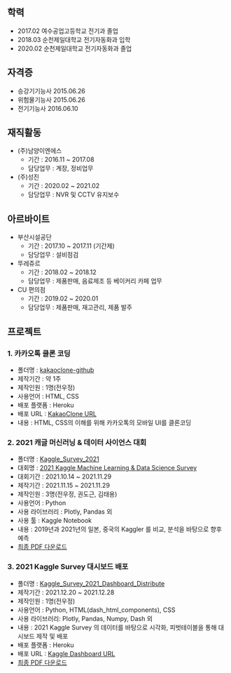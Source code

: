 ## 학력


- 2017.02 여수공업고등학교 전기과 졸업
- 2018.03 순천제일대학교 전기자동화과 입학
- 2020.02 순천제일대학교 전기자동화과 졸업


## 자격증


- 승강기기능사 2015.06.26
- 위험물기능사 2015.06.26
- 전기기능사 2016.06.10

## 재직활동


- (주)남양이엔에스 
  - 기간 : 2016.11 ~ 2017.08
  - 담당업무 : 계장, 정비업무
- (주)성진
  - 기간 : 2020.02 ~ 2021.02
  - 담당업무 : NVR 및 CCTV 유지보수

## 아르바이트


- 부산시설공단
  - 기간 : 2017.10 ~ 2017.11 (기간제)
  - 담당업무 : 설비점검
- 뚜레쥬르 
  - 기간 : 2018.02 ~ 2018.12
  - 담당업무 : 제품판매, 음료제조 등 베이커리 카페 업무
- CU 편의점
  - 기간 : 2019.02 ~ 2020.01
  - 담당업무 : 제품판매, 재고관리, 제품 발주


## 프로젝트


### 1. 카카오톡 클론 코딩
  - 폴더명 : [kakaoclone-github](https://github.com/cincu4221/kakaoclone-github)
  - 제작기간 : 약 1주
  - 제작인원 : 1명(전우정)
  - 사용언어 : HTML, CSS
  - 배포 플랫폼 : Heroku
  - 배포 URL : [KakaoClone URL](https://kakaoclone-github.herokuapp.com/index.html)
  - 내용 : HTML, CSS의 이해를 위해 카카오톡의 모바일 UI를 클론코딩

### 2. 2021 캐글 머신러닝 & 데이터 사이언스 대회
  - 폴더명 : [Kaggle_Survey_2021](https://github.com/cincu4221/project/tree/main/Kaggle_Survey_2021)
  - 대회명 : [2021 Kaggle Machine Learning & Data Science Survey](https://www.kaggle.com/c/kaggle-survey-2021/overview)
  - 대회기간 : 2021.10.14 ~ 2021.11.29
  - 제작기간 : 2021.11.15 ~ 2021.11.29
  - 제작인원 : 3명(전우정, 권도근, 김태용)
  - 사용언어 : Python
  - 사용 라이브러리 : Plotly, Pandas 외
  - 사용 툴 : Kaggle Notebook
  - 내용 : 2019년과 2021년의 일본, 중국의 Kaggler 를 비교, 분석을 바탕으로 향후 예측
  - [최종 PDF 다운로드](https://github.com/cincu4221/project/raw/main/Kaggle_Survey_2021/docs/Kaggle_Survey_2021.pdf)


### 3. 2021 Kaggle Survey 대시보드 배포
  - 폴더명 : [Kaggle_Survey_2021_Dashboard_Distribute](https://github.com/cincu4221/project/tree/main/Kaggle_Survey_2021_Dashboard_Distribute)
  - 제작기간 : 2021.12.20 ~ 2021.12.28
  - 제작인원 : 1명(전우정)
  - 사용언어 : Python, HTML(dash_html_components), CSS
  - 사용 라이브러리: Plotly, Pandas, Numpy, Dash 외
  - 내용 : 2021 Kaggle Survey 의 데이터를 바탕으로 시각화, 피벗테이블을 통해 대시보드 제작 및 배포
  - 배포 플랫폼 : Heroku
  - 배포 URL : [Kaggle Dashboard URL](https://kagglesurvey2021dashboard.herokuapp.com/)
  - [최종 PDF 다운로드](https://github.com/cincu4221/project/raw/main/Kaggle_Survey_2021_Dashboard_Distribute/docs/Kaggle_Survey_2021_Dashboard_Distribute.pdf)